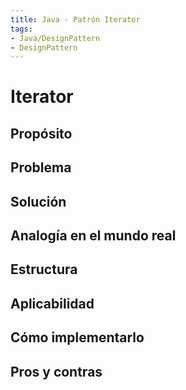 ```yaml
---
title: Java - Patrón Iterator
tags:  
- Java/DesignPattern
- DesignPattern
---
```


# Iterator

## Propósito



## Problema



## Solución



## Analogía en el mundo real



## Estructura



## Aplicabilidad



## Cómo implementarlo



## Pros y contras



